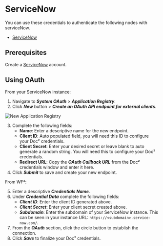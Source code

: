 # ServiceNow

You can use these credentials to authenticate the following nodes with serviceNow.
- [ServiceNow](/workflow/integrations/nodes/workflow-nodes-base.serviceNow/)

## Prerequisites

Create a [ServiceNow](https://servicenow.com/) account.

## Using OAuth

From your ServiceNow instance:

1. Navigate to ***System OAuth*** > ***Application Registry***.
2. Click ***New*** button > ***Create an OAuth API endpoint for external clients***.

![New Application Registry](/_images/integrations/credentials/servicenow/servicenow_instance.png)

3. Complete the following fields:
    * **Name**: Enter a descriptive name for the new endpoint.
    * **Client ID**: Auto populated field, you will need this ID to configure your Doc² credentials.
    * **Client Secret**: Enter your desired secret or leave blank to auto generate a random string. You will need this to configure your Doc² credentials.
    * **Redirect URL**: Copy the ***OAuth Callback URL*** from the Doc² credentials window and enter it here.
4. Click ***Submit*** to save and create your new endpoint.

From WF²:

5. Enter a descriptive ***Credentials Name***.
6. Under ***Credential Data*** complete the following fields:
    * ***Client ID***: Enter the client ID generated above.
    * ***Client Secret***: Enter your client secret created above.
    * ***Subdomain***: Enter the subdomain of your ServiceNow instance. This can be seen in your instance URL: `https://<subdomain>.service-now.com/`.
7. From the ***OAuth*** section, click the circle button to establish the connection.
8. Click ***Save*** to finalize your Doc² credentials.
